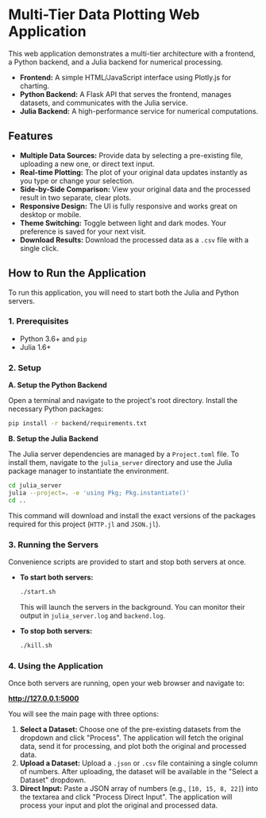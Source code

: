 # Multi-Tier Data Plotting Web Application

This web application demonstrates a multi-tier architecture with a frontend, a Python backend, and a Julia backend for numerical processing.

- **Frontend:** A simple HTML/JavaScript interface using Plotly.js for charting.
- **Python Backend:** A Flask API that serves the frontend, manages datasets, and communicates with the Julia service.
- **Julia Backend:** A high-performance service for numerical computations.

## Features

*   **Multiple Data Sources:** Provide data by selecting a pre-existing file, uploading a new one, or direct text input.
*   **Real-time Plotting:** The plot of your original data updates instantly as you type or change your selection.
*   **Side-by-Side Comparison:** View your original data and the processed result in two separate, clear plots.
*   **Responsive Design:** The UI is fully responsive and works great on desktop or mobile.
*   **Theme Switching:** Toggle between light and dark modes. Your preference is saved for your next visit.
*   **Download Results:** Download the processed data as a `.csv` file with a single click.

## How to Run the Application

To run this application, you will need to start both the Julia and Python servers.

### 1. Prerequisites

- Python 3.6+ and `pip`
- Julia 1.6+

### 2. Setup

**A. Setup the Python Backend**

Open a terminal and navigate to the project's root directory. Install the necessary Python packages:

```bash
pip install -r backend/requirements.txt
```

**B. Setup the Julia Backend**

The Julia server dependencies are managed by a `Project.toml` file. To install them, navigate to the `julia_server` directory and use the Julia package manager to instantiate the environment.

```bash
cd julia_server
julia --project=. -e 'using Pkg; Pkg.instantiate()'
cd ..
```

This command will download and install the exact versions of the packages required for this project (`HTTP.jl` and `JSON.jl`).

### 3. Running the Servers

Convenience scripts are provided to start and stop both servers at once.

*   **To start both servers:**
    ```bash
    ./start.sh
    ```
    This will launch the servers in the background. You can monitor their output in `julia_server.log` and `backend.log`.

*   **To stop both servers:**
    ```bash
    ./kill.sh
    ```

### 4. Using the Application

Once both servers are running, open your web browser and navigate to:

**http://127.0.0.1:5000**

You will see the main page with three options:

1.  **Select a Dataset:** Choose one of the pre-existing datasets from the dropdown and click "Process". The application will fetch the original data, send it for processing, and plot both the original and processed data.
2.  **Upload a Dataset:** Upload a `.json` or `.csv` file containing a single column of numbers. After uploading, the dataset will be available in the "Select a Dataset" dropdown.
3.  **Direct Input:** Paste a JSON array of numbers (e.g., `[10, 15, 8, 22]`) into the textarea and click "Process Direct Input". The application will process your input and plot the original and processed data.

